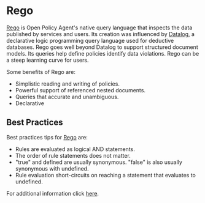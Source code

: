 # Rego

[Rego](https://www.openpolicyagent.org/docs/latest/policy-language/) is Open Policy Agent's native query language that inspects the data published by services and users. Its creation was influenced by [Datalog](https://en.wikipedia.org/wiki/Datalog), a declarative logic programming query language used for deductive databases. Rego goes well beyond Datalog to support structured document models. Its queries help define policies identify data violations. Rego can be a steep learning curve for users.

Some benefits of Rego are:

- Simplistic reading and writing of policies.
- Powerful support of referenced nested documents.
- Queries that accurate and unambiguous.
- Declarative

## Best Practices

Best practices tips for [Rego](https://www.openpolicyagent.org/docs/latest/policy-language/) are:

- Rules are evaluated as logical AND statements.
- The order of rule statements does not matter.
- "true" and defined are usually synonymous. "false" is also usually synonymous with undefined.
- Rule evaluation short-circuits on reaching a statement that evaluates to undefined.

For additional information click [here](https://www.kubermatic.com/blog/opa-rego-in-a-nutshell/).
